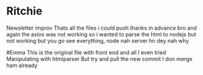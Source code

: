 # Ritchie
Newsletter improv
Thats all the files i could push 
thanks in advance bro
and again the axios was not working so i wanted to parse the html to nodejs but not working 
but you go see everything, node nah server hn dey nah why 

#Emma 
This is the original file with front end and all I even tried 
Manipulating with htmlparser 
But try and pull the new commit 
I don merge ham already
